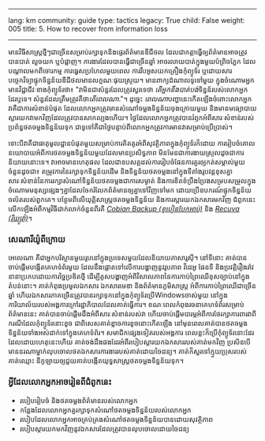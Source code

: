 

---

lang: km
community: guide
type: tactics
legacy: True
child: False
weight: 005
title: 5. How to recover from information loss

---

មានវិធីសាស្ត្រថ្មីៗជាច្រើនសម្រាប់រក្សាទុកនិងផ្ទេរព័ត៌មានឌីជីថល ដែលជាកត្តាធ្វើឲ្យព័ត៌មានអាចត្រូវបានបាត់ លួចយក ឬបំផ្លាញ។ ការងារដែលបានធ្វើជាច្រើនឆ្នាំ អាចរលាយបាត់ក្នុងមួយប៉ព្រិចភ្នែក ដែលបណ្តាលមកពីចោរកម្ម ការធ្វេសប្រហែលមួយពេល ការរឹបអូសយកគ្រឿងកុំព្យូទ័រ ឬដោយសារបច្ចេកវិទ្យាផ្ទុកទិន្នន័យឌីជីថលមានលក្ខណៈផុយស្រួយ។ មានពាក្យដំណាលទូទៅមួយ ក្នុងចំណោមអ្នកមានវិជ្ជាជីវៈខាងកុំព្យូទ័រថា៖ &quot;វាមិនជាសំនួរដែលត្រូវសួរទេថា *តើអ្នកនឹងបាត់បង់*ទិន្នន័របស់លោកអ្នកដែរឬទេ។ សំនួរដែលត្រឹមត្រូវគឺថា*តើពេលណា*.&quot;។ ដូច្នេះ *ពេលណា*បញ្ហានេះកើតឡើងចំពោះលោកអ្នក វាគឺជាការសំខាន់បំផុត ដែលលោកអ្នកត្រូវមានសំណៅចម្លងទិន្នន័យចុងក្រោយមួយ និងមានមធ្យោបាយស្តារយកវាមកវិញដែលត្រូវបានសាកល្បងហើយ។ ថ្ងៃដែលលោកអ្នកត្រូវបានរំឭកអំពីសារៈសំខាន់របស់ប្រព័ន្ធថតចម្លងទិន្នន័យទុក ជាទូទៅគឺជាថ្ងៃបន្ទាប់ពីលោកអ្នកត្រូវការមានវាសម្រាប់ប្រើប្រាស់។

ទោះបីវាគឺជាធាតុមូលដ្ឋានបំផុតមួយសម្រាប់ការគិតគូរអំពីសុវត្ថិភាពក្នុងកុំព្យូទ័រក៏ដោយ ការរៀបចំគោលនយោបាយអំពីការថតចម្លងទិន្នន័យមួយដែលមានប្រសិទ្ធភាព មិនមែនជាការងាយស្រួលដូចជាការនិយាយនោះទេ។ វាអាចមានហេតុផល ដែលជាឧបសគ្គដល់ការរៀបចំផែនការគួរឲ្យកត់សម្គាល់មួយចំនួនដូចជា៖ តម្រូវការនៃរក្សាទុកទិន្នន័យដើម និងទិន្នន័យថតចម្លងនៅក្នុងទីតាំងរូបវន្តខុសគ្នា សារៈសំខាន់នៃការរក្សាសំណៅទិន្នន័យថតចម្លងជាការសម្ងាត់ និងការខិតខំប្រឹងប្រែងសម្របសម្រួលក្នុងចំណោមមនុស្សផ្សេងៗគ្នាដែលចែករំលែកព័ត៌មានឲ្យគ្នាទៅវិញទៅមក ដោយប្រើឧបករណ៍ផ្ទុកទិន្នន័យចល័តរបស់ពួកគេ។ បន្ថែមពីលើយុត្តិសាស្ត្រថតចម្លងទិន្នន័យ និងការស្តារយកឯកសារមកវិញ ជំពូកនេះលើកឡើងអំពីកម្មវិធីជាក់លាក់ចំនួនពីរគឺ [*Cobian Backup (ខូបៀនបែកអាប់)*](/km/glossary#Cobian_Backup) និង [*Recuva (រីឃ្យូវ៉ា)*](/km/glossary#Recuva)។

### សេណារីយ៉ូពីក្រោយ ### 
<div class="background" markdown="1"> អេលេណា គឺជាអ្នកបរិស្ថានមួយរូបនៅក្នុងប្រទេសមួយដែលនិយាយភាសារូស៊ី។ នៅទីនោះ គាត់បានចាប់ផ្តើមបង្កើតគេហទំព័រមួយ ដែលនឹងផ្តោតទៅលើការបង្ហាញនូវរូបភាព វីដេអូ ផែនទី និងប្រវត្តិរឿងរ៉ាវនានាប្រកបដោយការច្នៃប្រឌិតថ្មី ដើម្បីគូសបង្ហាញអំពីវិសាលភាពនៃការកាប់ព្រៃឈើខុសច្បាប់នៅក្នុងតំបន់នោះ។ គាត់កំពុងប្រមូលឯកសារ ឯកសារមេឌា និងព័ត៌មានភូមិសាស្ត្រ អំពីការកាប់ព្រៃឈើជាច្រើនឆ្នាំ ហើយឯកសារភាគច្រើនត្រូវបានរក្សាទុកនៅក្នុងកុំព្យូទ័រប្រើWindowsចាស់មួយ នៅក្នុងការិយាល័យរបស់អង្គការក្រៅរដ្ឋាភិបាលដែលគាត់ធ្វើការ។ ខណៈពេលកំពុងរចនាគេហទំព័រសម្រាប់ព័ត៌មាននេះ គាត់បានចាប់ផ្តើមដឹងអំពីសារៈសំខាន់របស់វា ហើយចាប់ផ្តើមបារម្ភអំពីការថែរក្សាការពារវាពីករណីដែលកុំព្យូទ័រនោះខូច ជាពិសេសគាត់ខ្លាចការខូចនោះកើតឡើង នៅមុនពេលគាត់បានថតចម្លងទិន្នន័យទាំងអស់ដាក់ទៅក្នុងគេហទំព័រ។ សមាជិកផ្សេងទៀតរបស់អង្គការ ពេលខ្លះក៏ប្រើកុំព្យូទ័រនោះដែរ ដែលដោយហេតុនេះហើយ គាត់ចង់ដឹងផងដែរអំពីរបៀបស្តារយកឯកសាររបស់គាត់មកវិញ ប្រសិនបើមាននរណាម្នាក់លុបចោលថតឯកសារការងាររបស់គាត់ដោយចៃដន្យ។ គាត់ក៏សួរទៅក្មួយប្រុសរបស់គាត់ឈ្មោះ នីកូឡាយឲ្យជួយគាត់បង្កើតយុទ្ធសាស្ត្រថតចម្លងទិន្នន័យទុក។
</div>


### អ្វីដែលលោកអ្នកអាចរៀនពីជំពូកនេះ ###

- របៀបរៀបចំ និងថតចម្លងព័ត៌មានរបស់លោកអ្នក
- កន្លែងដែលលោកអ្នកគួរក្សាទុកសំណៅថតចម្លងទិន្នន័យរបស់លោកអ្នក
- របៀបដែលលោកអ្នកអាចគ្រប់គ្រងសំណៅថតចម្លងទិន្នន័យបានដោយសុវត្ថិភាព
- របៀបស្តារយកមកវិញនូវឯកសារដែលត្រូវបានលុបចោលដោយចៃដន្យ


